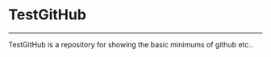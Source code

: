 # TestGitHub
************

TestGitHub is a repository for showing the basic minimums of github etc..
